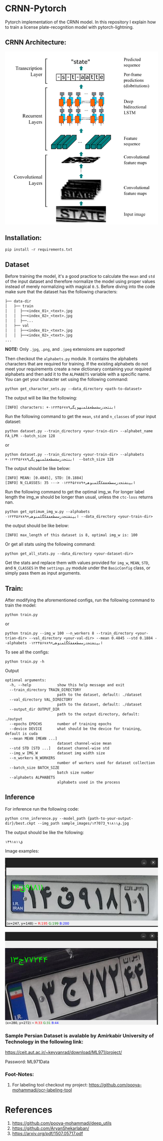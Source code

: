 # CRNN-Pytorch

Pytorch implementation of the CRNN model.
In this repository I explain how to train a license plate-recognition model with pytorch-lightning.

## CRNN Architecture:
![](assets/crnn-architecture.png)

## Installation:

```commandline
pip install -r requirements.txt
```

## Dataset

Before training the model, it's a good practice to calculate the `mean` and `std` of the input dataset and therefore
normalize the model using proper values instead of merely normalizing with magical `0.5`. Before diving into the code
make sure that the dataset has the following characters:

```commandline
├── data-dir
│   ├── train
│   │  ├──<index_01>_<text>.jpg
│   │  ├──<index_02>_<text>.jpg
│   │  ├──...
│   ├── val
│   │  ├──<index_01>_<text>.jpg
│   │  ├──<index_02>_<text>.jpg
...
```

**NOTE:** Only `.jpg`, `.png`, and `.jpeg` extensions are supported!

Then checkout the `alphabets.py` module. It contains the alphabets characters that are required for training.
If the existing alphabets do not meet your requirements create a new dictionary containing your required alphabets and
then add it to the `ALPHABETS` variable with a specific name. You can get your character set using the following
command:

```commandline
python get_character_sets.py --data_directory <path-to-dataset>
```
The output will be like the following: 
```commandline
[INFO] characters: +ابتثجدزسشصطعقلمنهوپگی۰۱۲۳۴۵۶۷۸۹
```

Run the following command to get the `mean`, `std` and `n_classes` of your input dataset:

```commandline
python dataset.py --train_directory <your-train-dir> --alphabet_name FA_LPR --batch_size 128
```
or

```commandline
python dataset.py --train_directory <your-train-dir> --alphabets +ابتثجدزسشصطعقلمنهوپگی۰۱۲۳۴۵۶۷۸۹  --batch_size 128
```

The output should be like below:

```commandline
[INFO] MEAN: [0.4845], STD: [0.1884]
[INFO] N_CLASSES: 35 ---> ابپتشثجدزسصطعفقکگلمنوهی+۰۱۲۳۴۵۶۷۸۹
```

Run the following command to get the optimal img_w. For longer label length the img_w should be longer than usual, unless
the `ctc-loss` returns nan.
```commandline
python get_optimum_img_w.py --alphabets ابپتشثجدزسصطعفقکگلمنوهی+۰۱۲۳۴۵۶۷۸۹ --data_directory <your-train-dir>
```
the output should be like below:
```commandline
[INFO] max_length of this dataset is 8, optimal img_w is: 100
```

Or get all stats using the following command:
```commandline
python get_all_stats.py --data_directory <your-dataset-dir>
```
Get the stats and replace them with values provided for `img_w`, `MEAN`, `STD`, and `N_CLASSES` in the `settings.py` module under
the `BasicConfig` class, or simply pass them as input arguments.

## Train:
After modifying the aforementioned configs, run the following command to train the model:
```commandline
python train.py
```
or 

```commandline
python train.py --img_w 100 --n_workers 8 --train_directory <your-trian-dir> --val_directory <your-val-dir> --mean 0.4845 --std 0.1884 --alphabets ابپتشثجدزسصطعفقکگلمنوهی+۰۱۲۳۴۵۶۷۸۹ 
```

To see all the configs:
```commandline
python train.py -h
```
Output
```commandline
optional arguments:
  -h, --help            show this help message and exit
  --train_directory TRAIN_DIRECTORY
                        path to the dataset, default: ./dataset
  --val_directory VAL_DIRECTORY
                        path to the dataset, default: ./dataset
  --output_dir OUTPUT_DIR
                        path to the output directory, default: ./output
  --epochs EPOCHS       number of training epochs
  --device DEVICE       what should be the device for training, default is cuda
  --mean MEAN [MEAN ...]
                        dataset channel-wise mean
  --std STD [STD ...]   dataset channel-wise std
  --img_w IMG_W         dataset img width size
  --n_workers N_WORKERS
                        number of workers used for dataset collection
  --batch_size BATCH_SIZE
                        batch size number
  --alphabets ALPHABETS
                        alphabets used in the process

```

## Inference
For inference run the following code:
```commandline
python crnn_inference.py --model_path {path-to-your-output-dir}/best.ckpt --img_path sample_images/۱۴ق۹۱۸۱۱_7073.jpg
```
The output should be like the following:
```commandline
۱۴ق۹۱۸۱۱
```

Image examples:

![](assets/sample_01.png)

![](assets/sample_02.png)

### Sample Persian Dataset is avalable by Amirkabir University of Technology in the following link:
https://ceit.aut.ac.ir/~keyvanrad/download/ML971/project/

Password: ML971Data

### Foot-Notes:
1. For labeling tool checkout my project:
https://github.com/pooya-mohammadi/ocr-labeling-tool
   

# References

1. https://github.com/pooya-mohammadi/deep_utils
2. https://github.com/AryanShekarlaban/
3. https://arxiv.org/pdf/1507.05717.pdf
